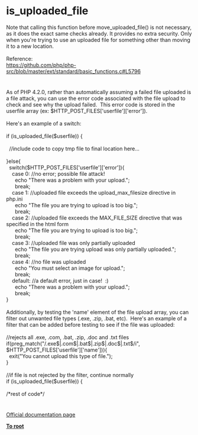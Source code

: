 # is_uploaded_file




<div class="phpcode"><span class="html">
Note that calling this function before move_uploaded_file() is not necessary, as it does the exact same checks already. It provides no extra security. Only when you&apos;re trying to use an uploaded file for something other than moving it to a new location.<br><br>Reference:<br><a href="https://github.com/php/php-src/blob/master/ext/standard/basic_functions.c#L5796" rel="nofollow" target="_blank">https://github.com/php/php-src/blob/master/ext/standard/basic_functions.c#L5796</a></span>
</div>
  

#


<div class="phpcode"><span class="html">
As of PHP 4.2.0, rather than automatically assuming a failed file uploaded is a file attack, you can use the error code associated with the file upload to check and see why the upload failed.&#xA0; This error code is stored in the userfile array (ex: $HTTP_POST_FILES[&apos;userfile&apos;][&apos;error&apos;]). <br><br>Here&apos;s an example of a switch:<br><br>if (is_uploaded_file($userfile)) {<br>&#xA0; <br>&#xA0; //include code to copy tmp file to final location here...<br>&#xA0; <br>}else{<br>&#xA0; switch($HTTP_POST_FILES[&apos;userfile&apos;][&apos;error&apos;]){<br>&#xA0; &#xA0; case 0: //no error; possible file attack!<br>&#xA0; &#xA0; &#xA0; echo &quot;There was a problem with your upload.&quot;;<br>&#xA0; &#xA0; &#xA0; break;<br>&#xA0; &#xA0; case 1: //uploaded file exceeds the upload_max_filesize directive in php.ini<br>&#xA0; &#xA0; &#xA0; echo &quot;The file you are trying to upload is too big.&quot;;<br>&#xA0; &#xA0; &#xA0; break;<br>&#xA0; &#xA0; case 2: //uploaded file exceeds the MAX_FILE_SIZE directive that was specified in the html form<br>&#xA0; &#xA0; &#xA0; echo &quot;The file you are trying to upload is too big.&quot;;<br>&#xA0; &#xA0; &#xA0; break;<br>&#xA0; &#xA0; case 3: //uploaded file was only partially uploaded<br>&#xA0; &#xA0; &#xA0; echo &quot;The file you are trying upload was only partially uploaded.&quot;;<br>&#xA0; &#xA0; &#xA0; break;<br>&#xA0; &#xA0; case 4: //no file was uploaded<br>&#xA0; &#xA0; &#xA0; echo &quot;You must select an image for upload.&quot;;<br>&#xA0; &#xA0; &#xA0; break;<br>&#xA0; &#xA0; default: //a default error, just in case!&#xA0; :)<br>&#xA0; &#xA0; &#xA0; echo &quot;There was a problem with your upload.&quot;;<br>&#xA0; &#xA0; &#xA0; break;<br>}<br><br>Additionally, by testing the &apos;name&apos; element of the file upload array, you can filter out unwanted file types (.exe, .zip, .bat, etc).&#xA0; Here&apos;s an example of a filter that can be added before testing to see if the file was uploaded:<br><br>//rejects all .exe, .com, .bat, .zip, .doc and .txt files<br>if(preg_match(&quot;/.exe$|.com$|.bat$|.zip$|.doc$|.txt$/i&quot;, $HTTP_POST_FILES[&apos;userfile&apos;][&apos;name&apos;])){<br>&#xA0; exit(&quot;You cannot upload this type of file.&quot;);<br>}<br><br>//if file is not rejected by the filter, continue normally<br>if (is_uploaded_file($userfile)) {<br><br>/*rest of code*/</span>
</div>
  

#

[Official documentation page](https://www.php.net/manual/en/function.is-uploaded-file.php)

**[To root](/README.md)**